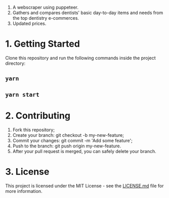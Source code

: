 1.  A webscraper using puppeteer.
2.  Gathers and compares dentists' basic day-to-day items and needs from the top dentistry e-commerces.
3.  Updated prices.

# 1. Getting Started

Clone this repository and run the following commands inside the project directory:
## `yarn`
## `yarn start`

# 2. Contributing

1.  Fork this repository;
2.  Create your branch: git checkout -b my-new-feature;
3.  Commit your changes: git commit -m 'Add some feature';
4.  Push to the branch: git push origin my-new-feature.
5.  After your pull request is merged, you can safely delete your branch.

# 3. License

This project is licensed under the MIT License - see the <a href="https://github.com/MaisDennis/dentalScraperClient02/blob/master/LICENSE.md">LICENSE.md</a> file for more information.
